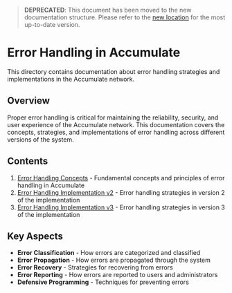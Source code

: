 > **DEPRECATED**: This document has been moved to the new documentation structure. Please refer to the [new location](../new_structure/06_implementation/02_error_handling/01_overview.md) for the most up-to-date version.

# Error Handling in Accumulate

This directory contains documentation about error handling strategies and implementations in the Accumulate network.

## Overview

Proper error handling is critical for maintaining the reliability, security, and user experience of the Accumulate network. This documentation covers the concepts, strategies, and implementations of error handling across different versions of the system.

## Contents

1. [Error Handling Concepts](./01_concepts.md) - Fundamental concepts and principles of error handling in Accumulate
2. [Error Handling Implementation v2](./02_implementation_v2.md) - Error handling strategies in version 2 of the implementation
3. [Error Handling Implementation v3](./03_implementation_v3.md) - Error handling strategies in version 3 of the implementation

## Key Aspects

- **Error Classification** - How errors are categorized and classified
- **Error Propagation** - How errors are propagated through the system
- **Error Recovery** - Strategies for recovering from errors
- **Error Reporting** - How errors are reported to users and administrators
- **Defensive Programming** - Techniques for preventing errors
